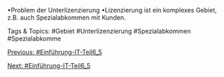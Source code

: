•Problem der Unterlizenzierung
•Lizenzierung ist ein komplexes Gebiet, z.B. auch Spezialabkommen mit Kunden.

   Tags & Topics:
   #Gebiet
   #Unterlizenzierung
   #Spezialabkommen
   #Spezialabkomme

[Previous: #Einführung-IT-Teil6_5](Einführung-IT-Teil6_5.md)

[Next: #Einführung-IT-Teil6_5](Einführung-IT-Teil6_5.md)